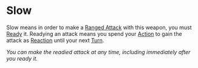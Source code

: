 # Slow
Slow means in order to make a [Ranged Attack](../../../../../Game%20Procedures/Ranged%20Attack.md) with this weapon, you must [Ready](../../../../Game%20Procedures/Action.md#Combat%20Action) it. Readying an attack means you spend your [Action](../../../../Game%20Procedures/Action.md) to gain the attack as [Reaction](../../../../Game%20Procedures/Reaction.md) until your next [Turn](../../../../Game%20Procedures/Turn.md).

*You can make the readied attack at any time, including immediately after you ready it.*